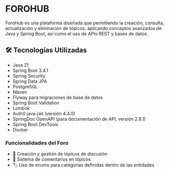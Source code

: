 # FOROHUB
ForoHub es una plataforma diseñada que permitiendo la creación, consulta, actualización y eliminación de tópicos. 
aplicando conceptos avanzados de Java y Spring Boot, así como el uso de APIs REST y bases de datos.


## 🛠 Tecnologías Utilizadas

- Java 21
- Spring Boot 3.4.1
- Spring Security
- Spring Data JPA
- PostgreSQL
- Maven
- Flyway para migraciones de base de datos
- Spring Boot Validation
- Lombok
- Auth0 java-jwt (versión 4.4.0)
- SpringDoc OpenAPI (para documentación de API, versión 2.8.1)
- Spring Boot DevTools
- Docker

### Funcionalidades del Foro

- 📝 Creación y gestión de tópicos de discusión
- 💬 Sistema de comentarios en tópicos
- 🏷️ Uso de enums para categorías definidas dentro de las entidades
